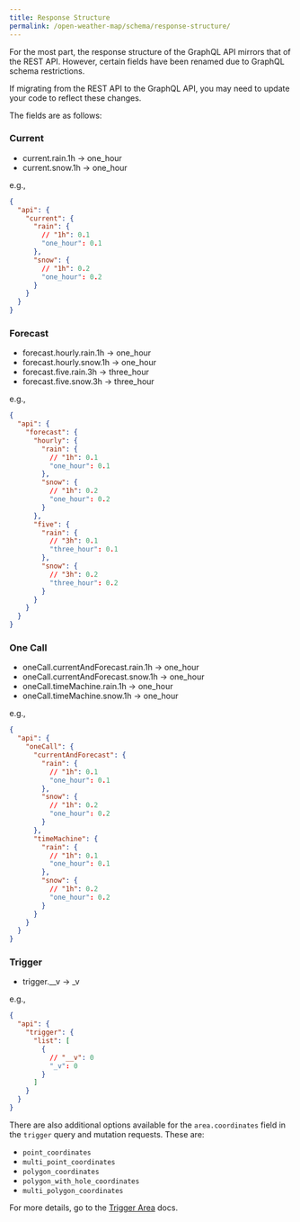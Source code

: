 ```yaml
---
title: Response Structure
permalink: /open-weather-map/schema/response-structure/
---
```


For the most part, the response structure of the GraphQL API mirrors that of the REST API. However, certain fields have been renamed due to GraphQL schema restrictions.

If migrating from the REST API to the GraphQL API, you may need to update your code to reflect these changes.

The fields are as follows:

### Current

- current.rain.1h -> one_hour
- current.snow.1h -> one_hour

e.g.,

```json
{
  "api": {
    "current": {
      "rain": {
        // "1h": 0.1
        "one_hour": 0.1
      },
      "snow": {
        // "1h": 0.2
        "one_hour": 0.2
      }
    }
  }
}
```

### Forecast

- forecast.hourly.rain.1h -> one_hour
- forecast.hourly.snow.1h -> one_hour
- forecast.five.rain.3h -> three_hour
- forecast.five.snow.3h -> three_hour

e.g.,

```json
{
  "api": {
    "forecast": {
      "hourly": {
        "rain": {
          // "1h": 0.1
          "one_hour": 0.1
        },
        "snow": {
          // "1h": 0.2
          "one_hour": 0.2
        }
      },
      "five": {
        "rain": {
          // "3h": 0.1
          "three_hour": 0.1
        },
        "snow": {
          // "3h": 0.2
          "three_hour": 0.2
        }
      }
    }
  }
}
```

### One Call

- oneCall.currentAndForecast.rain.1h -> one_hour
- oneCall.currentAndForecast.snow.1h -> one_hour
- oneCall.timeMachine.rain.1h -> one_hour
- oneCall.timeMachine.snow.1h -> one_hour

e.g.,

```json
{
  "api": {
    "oneCall": {
      "currentAndForecast": {
        "rain": {
          // "1h": 0.1
          "one_hour": 0.1
        },
        "snow": {
          // "1h": 0.2
          "one_hour": 0.2
        }
      },
      "timeMachine": {
        "rain": {
          // "1h": 0.1
          "one_hour": 0.1
        },
        "snow": {
          // "1h": 0.2
          "one_hour": 0.2
        }
      }
    }
  }
}
```

### Trigger

- trigger.\_\_v -> \_v

e.g.,

```json
{
  "api": {
    "trigger": {
      "list": [
        {
          // "__v": 0
          "_v": 0
        }
      ]
    }
  }
}
```

There are also additional options available for the `area.coordinates` field in the `trigger` query and mutation requests. These are:

- `point_coordinates`
- `multi_point_coordinates`
- `polygon_coordinates`
- `polygon_with_hole_coordinates`
- `multi_polygon_coordinates`

For more details, go to the [Trigger Area](/open-weather-map/schema/trigger-area) docs.

